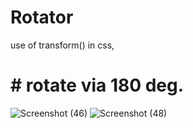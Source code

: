 # Rotator
use of transform() in css,
# # rotate via 180 deg.

![Screenshot (46)](https://user-images.githubusercontent.com/89683890/142763536-4bb137db-53dd-4941-acd0-0e526c0697c1.png)
![Screenshot (48)](https://user-images.githubusercontent.com/89683890/142763551-bcc38025-f928-42f7-b927-526b3ac62fd4.png)

